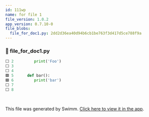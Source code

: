 ```yaml
---
id: 111wp
name: for file 1
file_version: 1.0.2
app_version: 0.7.10-0
file_blobs:
  file_for_doc1.py: 2dd2d36ea40d94b6cb1be763f3d417d5ce788f9a
---
```


<!-- NOTE-swimm-snippet: the lines below link your snippet to Swimm -->
### 📄 file_for_doc1.py
```python
⬜ 2      	print('Foo')
⬜ 3      
⬜ 4      
🟩 5      def bar():
🟩 6      	print('bar')
⬜ 7      
⬜ 8      
```

<br/>

This file was generated by Swimm. [Click here to view it in the app](https://app.swimm.io/repos/Z2l0aHViJTNBJTNBdGVzdDIlM0ElM0FlcmFuLXN3aW1t/docs/111wp).